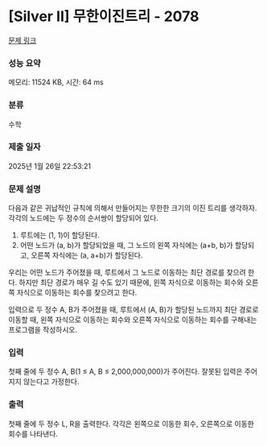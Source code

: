 # [Silver II] 무한이진트리 - 2078 

[문제 링크](https://www.acmicpc.net/problem/2078) 

### 성능 요약

메모리: 11524 KB, 시간: 64 ms

### 분류

수학

### 제출 일자

2025년 1월 26일 22:53:21

### 문제 설명

<p>다음과 같은 귀납적인 규칙에 의해서 만들어지는 무한한 크기의 이진 트리를 생각하자. 각각의 노드에는 두 정수의 순서쌍이 할당되어 있다.</p>

<ol>
	<li>루트에는 (1, 1)이 할당된다.</li>
	<li>어떤 노드가 (a, b)가 할당되었을 때, 그 노드의 왼쪽 자식에는 (a+b, b)가 할당되고, 오른쪽 자식에는 (a, a+b)가 할당된다.</li>
</ol>

<p>우리는 어떤 노드가 주어졌을 때, 루트에서 그 노드로 이동하는 최단 경로를 찾으려 한다. 하지만 최단 경로가 매우 길 수도 있기 때문에, 왼쪽 자식으로 이동하는 회수와 오른쪽 자식으로 이동하는 회수를 찾으려고 한다.</p>

<p>입력으로 두 정수 A, B가 주어졌을 때, 루트에서 (A, B)가 할당된 노드까지 최단 경로로 이동할 때, 왼쪽 자식으로 이동하는 회수와 오른쪽 자식으로 이동하는 회수를 구해내는 프로그램을 작성하시오.</p>

### 입력 

 <p>첫째 줄에 두 정수 A, B(1 ≤ A, B ≤ 2,000,000,000)가 주어진다. 잘못된 입력은 주어지지 않는다고 가정한다.</p>

### 출력 

 <p>첫째 줄에 두 정수 L, R을 출력한다. 각각은 왼쪽으로 이동한 회수, 오른쪽으로 이동한 회수를 나타낸다.</p>

